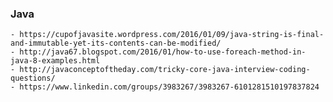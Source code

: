 ### Java
	- https://cupofjavasite.wordpress.com/2016/01/09/java-string-is-final-and-immutable-yet-its-contents-can-be-modified/
	- http://java67.blogspot.com/2016/01/how-to-use-foreach-method-in-java-8-examples.html
	- http://javaconceptoftheday.com/tricky-core-java-interview-coding-questions/
	- https://www.linkedin.com/groups/3983267/3983267-6101281510197837824